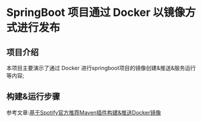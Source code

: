 # SpringBoot 项目通过 Docker 以镜像方式进行发布
## 项目介绍
本项目主要演示了通过 Docker 进行springboot项目的镜像创建&推送&服务运行等内容;

## 构建&运行步骤
参考文章:[基于Spotify官方推荐Maven插件构建&推送Docker镜像](https://juejin.cn/post/6903796778702012424)